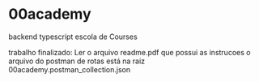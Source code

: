 # 00academy

backend typescript escola de Courses

trabalho finalizado:
Ler o arquivo readme.pdf que possui as instrucoes
o arquivo do postman de rotas está na raiz
00academy.postman_collection.json
